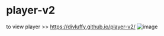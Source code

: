 # player-v2

to view player >> https://divluffy.github.io/player-v2/
![image](https://user-images.githubusercontent.com/78326620/139056478-0d1cc086-56b8-4f7c-a6ee-dd0b2795df01.png)
